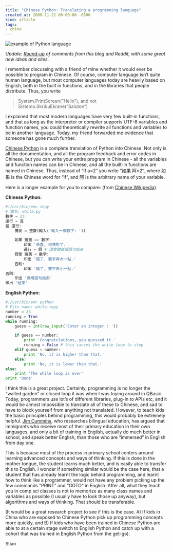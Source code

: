 ```yaml
---
title: "Chinese Python: Translating a programming language"
created_at: 2008-11-21 00:00:00 -0500
kind: article
tags:
- china
---
```


![example of Python
language](http://musicsophist.com/wp-content/uploads/2012/12/zhpy1.bmp)

*Update:
[Round-up](http://reganmian.net/blog/2008/12/04/chinese-python-multilingual-programming-2/)
of comments from this blog and Reddit, with some great new ideas and
sites.*

I remember discussing with a friend of mine whether it would ever be
possible to program in Chinese. Of course, computer language isn’t quite
human language, but most computer languages today are heavily based on
English, both in the built in functions, and in the libraries that
people distribute. Thus, you write

> System.PrintScreen(”Hello”), and not Sistemo.SkribuEkrane(”Saluton”)

I explained that most modern languages have very few built-in functions,
and that as long as the interpreter or compiler supports UTF-8 variables
and function names, you could theoretically rewrite all functions and
variables to be in another language. Today, my friend forwarded me
evidence that someone has gone much further.

[Chinese
Python](http://www.chinesepython.org/cgi_bin/cgb.cgi/english/english.html)
is a complete translation of Python into Chinese. Not only is all the
documentation, and all the program feedback and error codes in Chinese,
but you can write your entire program in Chinese - all the variables and
function names can be in Chinese, and all the built-in functions are
named in Chinese. Thus, instead of “if a=2″ you write “如果 阿=2″, where
如果 is the Chinese word for “if”, and 阿 is the arbitrary name of your
variable.

Here is a longer example for you to compare: (from [Chinese
Wikipedia](http://zh.wikipedia.org/wiki/ZhPy)).

**Chinese Python:**

```python
#!/usr/bin/env zhpy
# 檔名: while.py
數字 = 23
運行 = 真
當 運行:
    猜測 = 整數(輸入('輸入一個數字: '))

    如果 猜測 == 數字:
        印出 '恭喜, 你猜對了.'
        運行 = 假 # 這會讓循環語句結束
    假使 猜測 < 數字:
        印出 '錯了, 數字再大一點.'
    否則:
        印出 '錯了, 數字再小一點.'
否則:
    印出 '循環語句結束'
印出 '結束'
```

**English Python:**

```python
#!/usr/bin/env python
# File name: while.twpy
number = 23
running = True
while running:
    guess = int(raw_input('Enter an integer : '))

    if guess == number:
        print 'Congratulations, you guessed it.'
        running = False # this causes the while loop to stop
    elif guess < number:
        print 'No, it is higher than that.'
    else:
        print 'No, it is lower than that.'
else:
    print 'The while loop is over'
print 'Done'
```

I think this is a great project. Certainly, programming is no longer the
“walled garden” or closed loop it was when I was toying around in
QBasic. Today, programmers use lot’s of different libraries, plug-in to
APIs etc, and it would be almost impossible to translate all of these to
Chinese, and sad to have to block yourself from anything not translated.
However, to teach kids the basic principles behind programming, this
would probably be extremely helpful. [Jim
Cummins](http://www.iteachilearn.com/cummins/), who researches bilingual
education, has argued that immigrants who receive most of their primary
education in their own languages, and only a bit of training in English,
actually do much better in school, and speak better English, than those
who are “immersed” in English from day one.

This is because most of the process in primary school centers around
learning advanced concepts and ways of thinking. If this is done in the
mother tongue, the student learns much better, and is easily able to
transfer this to English. I wonder if something similar would be the
case here, that a student that has already learnt the logic behind
programming, and learnt how to think like a programmer, would not have
any problem picking up the few commands “PRINT” and “GOTO” in English.
After all, what they teach you in comp sci classes is not to memorize as
many class names and variables as possible (I usually have to look those
up anyway), but algorithms and ways of thinking. That should be
transferable.

(It would be a great research project to see if this is the case. A) If
kids in China who are exposed to Chinese Python pick up programming
concepts more quickly, and B) If kids who have been trained in Chinese
Python are able to at a certain stage switch to English Python and catch
up with a cohort that was trained in English Python from the get-go).

Stian